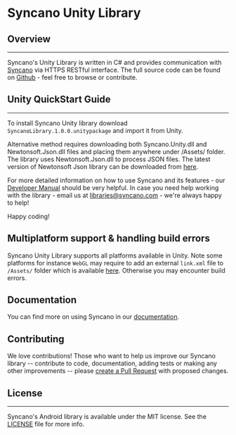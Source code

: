 # Syncano Unity Library

## Overview
---

Syncano's Unity Library is written in C# and provides communication with [Syncano](http://www.syncano.io/) via HTTPS RESTful interface.
The full source code can be found on [Github](https://github.com/Syncano/syncano-unity/) - feel free to browse or contribute.

## Unity QuickStart Guide
---
To install Syncano Unity library download `SyncanoLibrary.1.0.0.unitypackage` and import it from Unity.

Alternative method requires downloading both Syncano.Unity.dll and Newtonsoft.Json.dll files and placing them anywhere under /Assets/ folder. The library uses Newtonsoft.Json.dll to process JSON files.
The latest version of Newtonsoft Json library can be downloaded from [here](https://github.com/SaladLab/Json.Net.Unity3D/releases).


For more detailed information on how to use Syncano and its features - our [Developer Manual](http://docs.syncano.com/docs/getting-started-with-syncano/?utm_source=github&utm_medium=readme) should be very helpful.
In case you need help working with the library - email us at [libraries@syncano.com](mailto:libraries@syncano.com) - we're always happy to help!

Happy coding!

## Multiplatform support & handling build errors
Syncano Unity Library supports all platforms available in Unity. Note some platforms for instance `WebGL` may require to add an external `link.xml` file to `/Assets/` folder which is available [here](https://gist.github.com/ssztangierski/6a2801882124f311d409770eb6b23fc0). Otherwise you may encounter build errors.

## Documentation

You can find more on using Syncano in our [documentation](http://docs.syncano.io/docs/android/?utm_source=github&utm_medium=readme&utm_campaign=syncano-unity).

## Contributing
We love contributions! Those who want to help us improve our Syncano library -- contribute to code, documentation, adding tests or making any other improvements -- please [create a Pull Request](https://github.com/Syncano/syncano-unity/pulls) with proposed changes.

## License
---
Syncano's Android library is available under the MIT license. 
See the [LICENSE](https://github.com/Syncano/syncano-unity/blob/master/LICENSE) file for more info.
